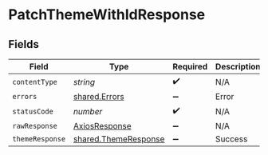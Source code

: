 # PatchThemeWithIdResponse


## Fields

| Field                                                        | Type                                                         | Required                                                     | Description                                                  |
| ------------------------------------------------------------ | ------------------------------------------------------------ | ------------------------------------------------------------ | ------------------------------------------------------------ |
| `contentType`                                                | *string*                                                     | :heavy_check_mark:                                           | N/A                                                          |
| `errors`                                                     | [shared.Errors](../../models/shared/errors.md)               | :heavy_minus_sign:                                           | Error                                                        |
| `statusCode`                                                 | *number*                                                     | :heavy_check_mark:                                           | N/A                                                          |
| `rawResponse`                                                | [AxiosResponse](https://axios-http.com/docs/res_schema)      | :heavy_minus_sign:                                           | N/A                                                          |
| `themeResponse`                                              | [shared.ThemeResponse](../../models/shared/themeresponse.md) | :heavy_minus_sign:                                           | Success                                                      |